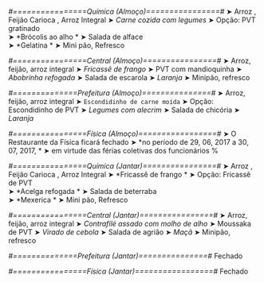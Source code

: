
*#================Química (Almoço)================#*
➤ Arroz ,  Feijão Carioca ,  Arroz Integral
➤ *Carne cozida com legumes*
➤ Opção: PVT gratinado    
➤ *Brócolis ao alho *
➤ Salada de alface    
➤ *Gelatina  *
➤ Mini pão, Refresco  

*#================Central (Almoço)================#*
➤ Arroz, feijão, arroz integral
➤ *Fricassê de frango*
➤ PVT com mandioquinha
➤ *Abobrinha refogada*
➤ Salada de escarola
➤ *Laranja*
➤ Minipão, refresco

*#==============Prefeitura (Almoço)===============#*
➤ Arroz, feijão, arroz integral
➤ `Escondidinho de carne moída`
➤ Opção: Escondidinho de PVT
➤ *Legumes com alecrim*
➤ Salada de chicória
➤ *Laranja*

*#================Física (Almoço)=================#*
➤ O Restaurante da Física ficará fechado 
➤ *no período de 29, 06, 2017 a 30, 07, 2017, *
➤ em virtude das férias coletivas dos funcionários
%

*#================Química (Jantar)================#*
➤ Arroz ,  Feijão Carioca ,  Arroz Integral
➤ *Fricassê de frango *
➤ Opção: Fricassê de PVT   
➤ *Acelga refogada *
➤ Salada de beterraba    
➤ *Mexerica  *
➤ Mini pão, Refresco  

*#================Central (Jantar)================#*
➤ Arroz, feijão, arroz integral
➤ *Contrafilé assado com molho de alho*
➤ Moussaka de PVT
➤ *Virado de cebola*
➤ Salada de agrião
➤ *Maçã*
➤ Minipão, refresco

*#==============Prefeitura (Jantar)===============#*
Fechado

*#================Física (Jantar)=================#*
Fechado
